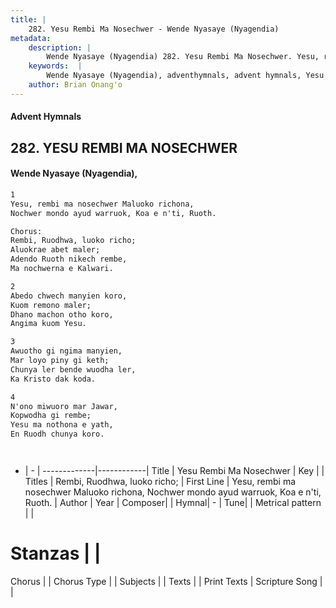 ```yaml
---
title: |
    282. Yesu Rembi Ma Nosechwer - Wende Nyasaye (Nyagendia)
metadata:
    description: |
        Wende Nyasaye (Nyagendia) 282. Yesu Rembi Ma Nosechwer. Yesu, rembi ma nosechwer Maluoko richona, Nochwer mondo ayud warruok, Koa e n'ti, Ruoth.  Chorus: Rembi, Ruodhwa, luoko richo; Aluokrae abet maler; Adendo Ruoth nikech rembe, Ma nochwerna e Kalwari.  
    keywords:  |
        Wende Nyasaye (Nyagendia), adventhymnals, advent hymnals, Yesu Rembi Ma Nosechwer, Yesu, rembi ma nosechwer Maluoko richona, Nochwer mondo ayud warruok, Koa e n'ti, Ruoth.. Rembi, Ruodhwa, luoko richo;
    author: Brian Onang'o
---
```


#### Advent Hymnals
## 282. YESU REMBI MA NOSECHWER
####  Wende Nyasaye (Nyagendia),

```txt
1
Yesu, rembi ma nosechwer Maluoko richona,
Nochwer mondo ayud warruok, Koa e n'ti, Ruoth.

Chorus:
Rembi, Ruodhwa, luoko richo;
Aluokrae abet maler;
Adendo Ruoth nikech rembe,
Ma nochwerna e Kalwari.

2
Abedo chwech manyien koro,
Kuom remono maler;
Dhano machon otho koro,
Angima kuom Yesu.

3
Awuotho gi ngima manyien,
Mar loyo piny gi keth;
Chunya ler bende wuodha ler,
Ka Kristo dak koda.

4
N'ono miwuoro mar Jawar,
Kopwodha gi rembe;
Yesu ma nothona e yath,
En Ruodh chunya koro.




```

- |   -  |
-------------|------------|
Title | Yesu Rembi Ma Nosechwer |
Key |  |
Titles | Rembi, Ruodhwa, luoko richo; |
First Line | Yesu, rembi ma nosechwer Maluoko richona, Nochwer mondo ayud warruok, Koa e n'ti, Ruoth. |
Author | 
Year | 
Composer| |
Hymnal|  - |
Tune|  |
Metrical pattern | |
# Stanzas |  |
Chorus |  |
Chorus Type |  |
Subjects | |
Texts |  |
Print Texts | 
Scripture Song |  |
    

